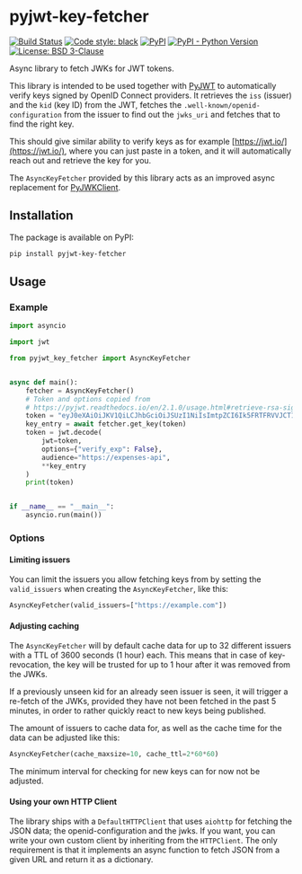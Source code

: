 # pyjwt-key-fetcher

[![Build Status](https://travis-ci.com/digitalliving/pyjwt-key-fetcher.svg?branch=main)](https://travis-ci.com/digitalliving/pyjwt-key-fetcher)
[![Code style: black](https://img.shields.io/badge/code%20style-black-000000.svg)](https://github.com/psf/black)
[![PyPI](https://img.shields.io/pypi/v/pyjwt-key-fetcher)](https://pypi.org/project/pyjwt-key-fetcher/)
[![PyPI - Python Version](https://img.shields.io/pypi/pyversions/pyjwt-key-fetcher)](https://pypi.org/project/pyjwt-key-fetcher/)
[![License: BSD 3-Clause](https://img.shields.io/badge/License-BSD%203--Clause-blue.svg)](https://opensource.org/licenses/BSD-3-Clause)

Async library to fetch JWKs for JWT tokens.

This library is intended to be used together with
[PyJWT](https://pyjwt.readthedocs.io/en/stable/) to automatically verify keys signed by
OpenID Connect providers. It retrieves the `iss` (issuer) and the `kid` (key ID) from
the JWT, fetches the `.well-known/openid-configuration` from the issuer to find out the
`jwks_uri` and fetches that to find the right key.

This should give similar ability to verify keys as for example
[https://jwt.io/](https://jwt.io/), where you can just paste in a token, and it will
automatically reach out and retrieve the key for you.

The `AsyncKeyFetcher` provided by this library acts as an improved async replacement for
[PyJWKClient](https://pyjwt.readthedocs.io/en/2.1.0/usage.html#retrieve-rsa-signing-keys-from-a-jwks-endpoint).

## Installation

The package is available on PyPI:

```bash
pip install pyjwt-key-fetcher
```

## Usage

### Example

```python
import asyncio

import jwt

from pyjwt_key_fetcher import AsyncKeyFetcher


async def main():
    fetcher = AsyncKeyFetcher()
    # Token and options copied from
    # https://pyjwt.readthedocs.io/en/2.1.0/usage.html#retrieve-rsa-signing-keys-from-a-jwks-endpoint
    token = "eyJ0eXAiOiJKV1QiLCJhbGciOiJSUzI1NiIsImtpZCI6Ik5FRTFRVVJCT1RNNE16STVSa0ZETlRZeE9UVTFNRGcyT0Rnd1EwVXpNVGsxUWpZeVJrUkZRdyJ9.eyJpc3MiOiJodHRwczovL2Rldi04N2V2eDlydS5hdXRoMC5jb20vIiwic3ViIjoiYVc0Q2NhNzl4UmVMV1V6MGFFMkg2a0QwTzNjWEJWdENAY2xpZW50cyIsImF1ZCI6Imh0dHBzOi8vZXhwZW5zZXMtYXBpIiwiaWF0IjoxNTcyMDA2OTU0LCJleHAiOjE1NzIwMDY5NjQsImF6cCI6ImFXNENjYTc5eFJlTFdVejBhRTJINmtEME8zY1hCVnRDIiwiZ3R5IjoiY2xpZW50LWNyZWRlbnRpYWxzIn0.PUxE7xn52aTCohGiWoSdMBZGiYAHwE5FYie0Y1qUT68IHSTXwXVd6hn02HTah6epvHHVKA2FqcFZ4GGv5VTHEvYpeggiiZMgbxFrmTEY0csL6VNkX1eaJGcuehwQCRBKRLL3zKmA5IKGy5GeUnIbpPHLHDxr-GXvgFzsdsyWlVQvPX2xjeaQ217r2PtxDeqjlf66UYl6oY6AqNS8DH3iryCvIfCcybRZkc_hdy-6ZMoKT6Piijvk_aXdm7-QQqKJFHLuEqrVSOuBqqiNfVrG27QzAPuPOxvfXTVLXL2jek5meH6n-VWgrBdoMFH93QEszEDowDAEhQPHVs0xj7SIzA"
    key_entry = await fetcher.get_key(token)
    token = jwt.decode(
        jwt=token,
        options={"verify_exp": False},
        audience="https://expenses-api",
        **key_entry
    )
    print(token)


if __name__ == "__main__":
    asyncio.run(main())
```

### Options

#### Limiting issuers

You can limit the issuers you allow fetching keys from by setting the `valid_issuers`
when creating the `AsyncKeyFetcher`, like this:

```python
AsyncKeyFetcher(valid_issuers=["https://example.com"])
```

#### Adjusting caching

The `AsyncKeyFetcher` will by default cache data for up to 32 different issuers with a
TTL of 3600 seconds (1 hour) each. This means that in case of key-revocation, the key
will be trusted for up to 1 hour after it was removed from the JWKs.

If a previously unseen kid for an already seen issuer is seen, it will trigger a
re-fetch of the JWKs, provided they have not been fetched in the past 5 minutes, in
order to rather quickly react to new keys being published.

The amount of issuers to cache data for, as well as the cache time for the data can be
adjusted like this:

```python
AsyncKeyFetcher(cache_maxsize=10, cache_ttl=2*60*60)
```

The minimum interval for checking for new keys can for now not be adjusted.

#### Using your own HTTP Client

The library ships with a `DefaultHTTPClient` that uses `aiohttp` for fetching the JSON
data; the openid-configuration and the jwks. If you want, you can write your own custom
client by inheriting from the `HTTPClient`. The only requirement is that it implements
an async function to fetch JSON from a given URL and return it as a dictionary.
